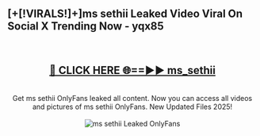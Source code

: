 <h2>[+[!VIRALS!]+]ms sethii Leaked Video Viral On Social X Trending Now - yqx85</h2>
<br>
<div align="center">
<h2><a href="https://libra.edu.pl?ms_sethii" rel="nofollow">🔴 CLICK HERE 🌐==►► ms_sethii</a></h2>
<br>
Get ms sethii OnlyFans leaked all content. Now you can access all videos and pictures of ms sethii OnlyFans. New Updated Files 2025!
<br>
<br>
<a href="https://libra.edu.pl?ms_sethii" rel="nofollow" data-target="animated-image.originalLink"><img src="https://i.ibb.co.com/WyWwxjT/player-gif2.gif" alt="ms sethii Leaked OnlyFans" style="max-width: 100%; display: inline-block;" data-target="animated-image.originalImage"></a>
</div>
<br>